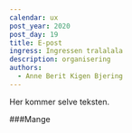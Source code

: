 ```yaml
---
calendar: ux
post_year: 2020
post_day: 19
title: E-post
ingress: Ingressen tralalala
description: organisering
authors:
  - Anne Berit Kigen Bjering
---
```

Her kommer selve teksten.

###Mange


